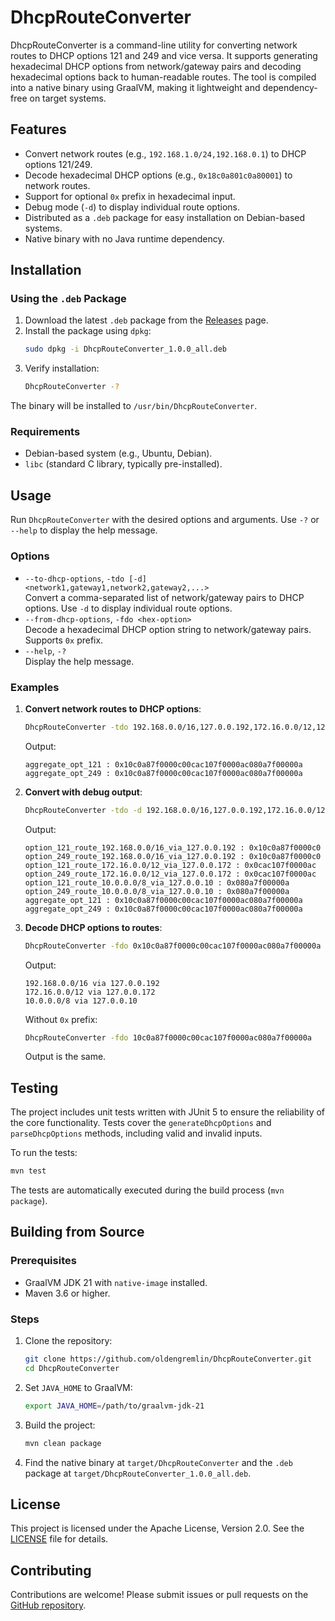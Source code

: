 # DhcpRouteConverter

DhcpRouteConverter is a command-line utility for converting network routes to DHCP options 121 and 249 and vice versa. It supports generating hexadecimal DHCP options from network/gateway pairs and decoding hexadecimal options back to human-readable routes. The tool is compiled into a native binary using GraalVM, making it lightweight and dependency-free on target systems.

## Features

- Convert network routes (e.g., `192.168.1.0/24,192.168.0.1`) to DHCP options 121/249.
- Decode hexadecimal DHCP options (e.g., `0x18c0a801c0a80001`) to network routes.
- Support for optional `0x` prefix in hexadecimal input.
- Debug mode (`-d`) to display individual route options.
- Distributed as a `.deb` package for easy installation on Debian-based systems.
- Native binary with no Java runtime dependency.

## Installation

### Using the `.deb` Package

1. Download the latest `.deb` package from the [Releases](https://github.com/oldengremlin/DhcpRouteConverter/releases) page.
2. Install the package using `dpkg`:
   ```bash
   sudo dpkg -i DhcpRouteConverter_1.0.0_all.deb
   ```
3. Verify installation:
   ```bash
   DhcpRouteConverter -?
   ```

The binary will be installed to `/usr/bin/DhcpRouteConverter`.

### Requirements

- Debian-based system (e.g., Ubuntu, Debian).
- `libc` (standard C library, typically pre-installed).

## Usage

Run `DhcpRouteConverter` with the desired options and arguments. Use `-?` or `--help` to display the help message.

### Options

- `--to-dhcp-options`, `-tdo [-d] <network1,gateway1,network2,gateway2,...>`  
  Convert a comma-separated list of network/gateway pairs to DHCP options. Use `-d` to display individual route options.
- `--from-dhcp-options`, `-fdo <hex-option>`  
  Decode a hexadecimal DHCP option string to network/gateway pairs. Supports `0x` prefix.
- `--help`, `-?`  
  Display the help message.

### Examples

1. **Convert network routes to DHCP options**:
   ```bash
   DhcpRouteConverter -tdo 192.168.0.0/16,127.0.0.192,172.16.0.0/12,127.0.0.172,10.0.0.0/8,127.0.0.10
   ```
   Output:
   ```
   aggregate_opt_121 : 0x10c0a87f0000c00cac107f0000ac080a7f00000a
   aggregate_opt_249 : 0x10c0a87f0000c00cac107f0000ac080a7f00000a
   ```

2. **Convert with debug output**:
   ```bash
   DhcpRouteConverter -tdo -d 192.168.0.0/16,127.0.0.192,172.16.0.0/12,127.0.0.172,10.0.0.0/8,127.0.0.10
   ```
   Output:
   ```
   option_121_route_192.168.0.0/16_via_127.0.0.192 : 0x10c0a87f0000c0
   option_249_route_192.168.0.0/16_via_127.0.0.192 : 0x10c0a87f0000c0
   option_121_route_172.16.0.0/12_via_127.0.0.172 : 0x0cac107f0000ac
   option_249_route_172.16.0.0/12_via_127.0.0.172 : 0x0cac107f0000ac
   option_121_route_10.0.0.0/8_via_127.0.0.10 : 0x080a7f00000a
   option_249_route_10.0.0.0/8_via_127.0.0.10 : 0x080a7f00000a
   aggregate_opt_121 : 0x10c0a87f0000c00cac107f0000ac080a7f00000a
   aggregate_opt_249 : 0x10c0a87f0000c00cac107f0000ac080a7f00000a
   ```

3. **Decode DHCP options to routes**:
   ```bash
   DhcpRouteConverter -fdo 0x10c0a87f0000c00cac107f0000ac080a7f00000a
   ```
   Output:
   ```
   192.168.0.0/16 via 127.0.0.192
   172.16.0.0/12 via 127.0.0.172
   10.0.0.0/8 via 127.0.0.10
   ```

   Without `0x` prefix:
   ```bash
   DhcpRouteConverter -fdo 10c0a87f0000c00cac107f0000ac080a7f00000a
   ```
   Output is the same.

## Testing

The project includes unit tests written with JUnit 5 to ensure the reliability of the core functionality. Tests cover the `generateDhcpOptions` and `parseDhcpOptions` methods, including valid and invalid inputs.

To run the tests:
```bash
mvn test
```

The tests are automatically executed during the build process (`mvn package`).

## Building from Source

### Prerequisites

- GraalVM JDK 21 with `native-image` installed.
- Maven 3.6 or higher.

### Steps

1. Clone the repository:
   ```bash
   git clone https://github.com/oldengremlin/DhcpRouteConverter.git
   cd DhcpRouteConverter
   ```

2. Set `JAVA_HOME` to GraalVM:
   ```bash
   export JAVA_HOME=/path/to/graalvm-jdk-21
   ```

3. Build the project:
   ```bash
   mvn clean package
   ```

4. Find the native binary at `target/DhcpRouteConverter` and the `.deb` package at `target/DhcpRouteConverter_1.0.0_all.deb`.

## License

This project is licensed under the Apache License, Version 2.0. See the [LICENSE](LICENSE) file for details.

## Contributing

Contributions are welcome! Please submit issues or pull requests on the [GitHub repository](https://github.com/oldengremlin/DhcpRouteConverter).